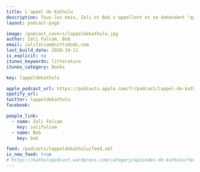 ```yaml
---
title: L'appel de Kathulu
description: Tous les mois, Zali et Bob s'appellent et se demandent "qu'as-tu lu ?". Le podcast club de littérature.
layout: podcast-page

image: /podcast_covers/lappeldekathulu.jpg
author: Zali Falcam, Bob
email: zalifalcam@nittadodo.com
last_build_date: 2020-10-11
is_explicit: no
itunes_keywords: litterature
itunes_category: Books

key: lappeldekathulu

apple_podcast_url: https://podcasts.apple.com/fr/podcast/lappel-de-kathulu-podcast-litt%C3%A9raire-episodes-de-kathulu/id1444596438
spotify_url: 
twitter: lappeldekathulu
facebook:

people_link: 
  - name: Zali Falcam
    key: zalifalcam
  - name: Bob
    key: bob

feed: /podcasts/lappeldekathulu/feed.xml
is_new_feed: true
# https://kathulupodcast.wordpress.com/category/episodes-de-kathulu/feed/
---
```


<Podcast/>

<!-- #### [Retrouvez pour l'instant tous les épisodes de l'Appel de Kathulu sur le blog Wordpress](https://kathulupodcast.wordpress.com/) -->
